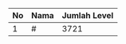 | No | Nama            | Jumlah Level |
|----|-----------------|--------------|
| 1  | #    |    3721        |
